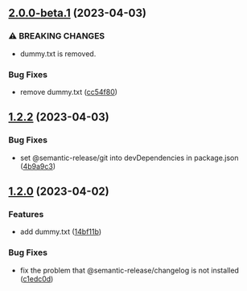 ## [2.0.0-beta.1](https://github.com/yohsuke-kurita/yoh-semantic/compare/v1.2.2...v2.0.0-beta.1) (2023-04-03)


### ⚠ BREAKING CHANGES

* dummy.txt is removed.

### Bug Fixes

* remove dummy.txt ([cc54f80](https://github.com/yohsuke-kurita/yoh-semantic/commit/cc54f802801c7e49b94178cb8c0920326c4f3758))

## [1.2.2](https://github.com/yohsuke-kurita/yoh-semantic/compare/v1.2.1...v1.2.2) (2023-04-03)


### Bug Fixes

* set @semantic-release/git into devDependencies in package.json ([4b9a9c3](https://github.com/yohsuke-kurita/yoh-semantic/commit/4b9a9c3065c8407f6a21bd49962942e4a12b8e12))

## [1.2.0](https://github.com/yohsuke-kurita/yoh-semantic/compare/v1.1.1...v1.2.0) (2023-04-02)


### Features

* add dummy.txt ([14bf11b](https://github.com/yohsuke-kurita/yoh-semantic/commit/14bf11b71b3ea36285ef2b3e3aa63f8136638918))


### Bug Fixes

* fix the problem that @semantic-release/changelog is not installed ([c1edc0d](https://github.com/yohsuke-kurita/yoh-semantic/commit/c1edc0d9d5f91e4a818e253ea8f5128e09a6c5f5))
